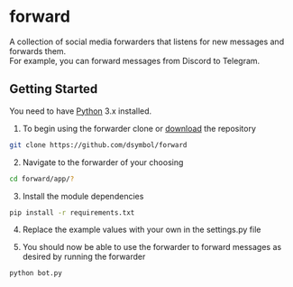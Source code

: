 # forward

A collection of social media forwarders that listens for new messages and forwards them.    
For example, you can forward messages from Discord to Telegram.

## Getting Started

You need to have [Python](https://www.python.org/downloads/) 3.x installed.

1. To begin using the forwarder clone or [download](https://github.com/dsymbol/forward/archive/refs/heads/main.zip) the repository

```bash
git clone https://github.com/dsymbol/forward
```

2. Navigate to the forwarder of your choosing

```bash
cd forward/app/?
```

3. Install the module dependencies

```bash
pip install -r requirements.txt
```

4. Replace the example values with your own in the settings.py file

5. You should now be able to use the forwarder to forward messages as desired by running the forwarder

```bash
python bot.py
```
